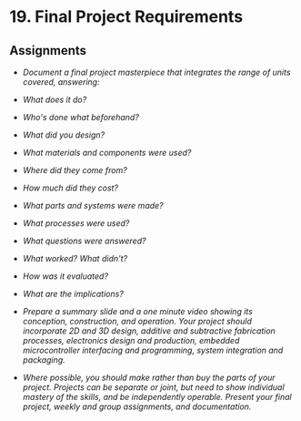 # 19. Final Project Requirements

## Assignments

* *Document a final project masterpiece that integrates the range of units covered, answering:*


* *What does it do?*
* *Who's done what beforehand?*
* *What did you design?*
* *What materials and components were used?*
* *Where did they come from?*
* *How much did they cost?*
* *What parts and systems were made?*
* *What processes were used?*
* *What questions were answered?*
* *What worked? What didn't?*
* *How was it evaluated?*
* *What are the implications?*
* *Prepare a summary slide and a one minute video showing its conception, construction, and operation. Your project should incorporate 2D and 3D design, additive and subtractive fabrication processes, electronics design and production, embedded microcontroller interfacing and programming, system integration and packaging.*
* *Where possible, you should make rather than buy the parts of your project. Projects can be separate or joint, but need to show individual mastery of the skills, and be independently operable. Present your final project, weekly and group assignments, and documentation.*